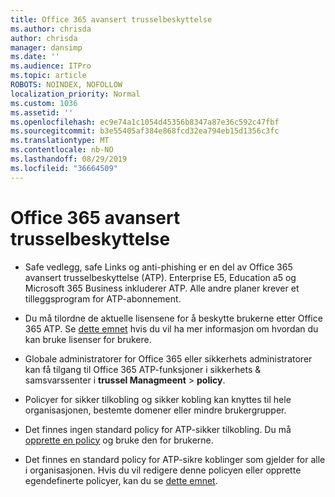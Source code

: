 ```yaml
---
title: Office 365 avansert trusselbeskyttelse
ms.author: chrisda
author: chrisda
manager: dansimp
ms.date: ''
ms.audience: ITPro
ms.topic: article
ROBOTS: NOINDEX, NOFOLLOW
localization_priority: Normal
ms.custom: 1036
ms.assetid: ''
ms.openlocfilehash: ec9e74a1c1054d45356b8347a87e36c592c47fbf
ms.sourcegitcommit: b3e55405af384e868fcd32ea794eb15d1356c3fc
ms.translationtype: MT
ms.contentlocale: nb-NO
ms.lasthandoff: 08/29/2019
ms.locfileid: "36664509"
---
```

# <a name="office-365-advanced-threat-protection"></a>Office 365 avansert trusselbeskyttelse

- Safe vedlegg, safe Links og anti-phishing er en del av Office 365 avansert trusselbeskyttelse (ATP). Enterprise E5, Education a5 og Microsoft 365 Business inkluderer ATP. Alle andre planer krever et tilleggsprogram for ATP-abonnement.

- Du må tilordne de aktuelle lisensene for å beskytte brukerne etter Office 365 ATP. Se [dette emnet](https://docs.microsoft.com/office365/admin/subscriptions-and-billing/assign-licenses-to-users) hvis du vil ha mer informasjon om hvordan du kan bruke lisenser for brukere.

- Globale administratorer for Office 365 eller sikkerhets administratorer kan få tilgang til Office 365 ATP-funksjoner i sikkerhets & samsvarssenter i **trussel Managmeent** \> **policy**.

- Policyer for sikker tilkobling og sikker kobling kan knyttes til hele organisasjonen, bestemte domener eller mindre brukergrupper.

- Det finnes ingen standard policy for ATP-sikker tilkobling. Du må [opprette en policy](https://docs.microsoft.com/office365/securitycompliance/set-up-atp-safe-attachments-policies) og bruke den for brukerne.

- Det finnes en standard policy for ATP-sikre koblinger som gjelder for alle i organisasjonen. Hvis du vil redigere denne policyen eller opprette egendefinerte policyer, kan du se [dette emnet](https://docs.microsoft.com/office365/securitycompliance/set-up-atp-safe-links-policies).
